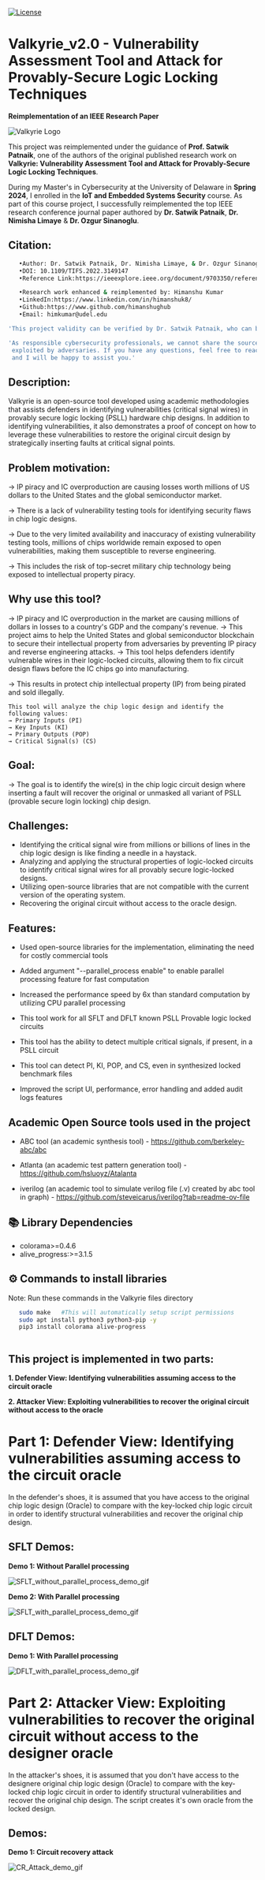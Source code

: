 [![License](https://img.shields.io/badge/License-GPL--3.0-blue)](https://github.com/himanshughub/Valkyrie_v2.0/blob/main/LICENSE)

# Valkyrie_v2.0 - Vulnerability Assessment Tool and Attack for Provably-Secure Logic Locking Techniques

**Reimplementation of an IEEE Research Paper**

![Valkyrie Logo](https://github.com/himanshughub/Valkyrie_v2.0/blob/main/Images/Valkyrie_logo.png)

This project was reimplemented under the guidance of **Prof. Satwik Patnaik**, one of the authors of the original published research work on **Valkyrie: Vulnerability Assessment Tool and Attack for Provably-Secure Logic Locking Techniques**.  

During my Master's in Cybersecurity at the University of Delaware in **Spring 2024**, I enrolled in the **IoT and Embedded Systems Security** course. As part of this course project, I successfully reimplemented the top IEEE research conference journal paper authored by **Dr. Satwik Patnaik**, **Dr. Nimisha Limaye** & **Dr. Ozgur Sinanoglu**.

## Citation:
```bash
   •Author: Dr. Satwik Patnaik, Dr. Nimisha Limaye, & Dr. Ozgur Sinanoglu
   •DOI: 10.1109/TIFS.2022.3149147
   •Reference Link:https://ieeexplore.ieee.org/document/9703350/references#references
```
```bash
   •Research work enhanced & reimplemented by: Himanshu Kumar
   •LinkedIn:https://www.linkedin.com/in/himanshuk8/
   •Github:https://www.github.com/himanshughub
   •Email: himkumar@udel.edu
```
```bash
'This project validity can be verified by Dr. Satwik Patnaik, who can be reached at satwik@udel.edu'

'As responsible cybersecurity professionals, we cannot share the source code publicly, as it could be
 exploited by adversaries. If you have any questions, feel free to reach out to  himkumar@udel.edu,
 and I will be happy to assist you.'
```

## Description:
Valkyrie is an open-source tool developed using academic methodologies that assists defenders
in identifying vulnerabilities (critical signal wires) in provably secure logic locking (PSLL)
hardware chip designs. In addition to identifying vulnerabilities, it also demonstrates a proof
of concept on how to leverage these vulnerabilities to restore the original circuit design by
strategically inserting faults at critical signal points.

## Problem motivation:
→ IP piracy and IC overproduction are causing losses worth millions of US dollars to the United States
  and the global semiconductor market.
  
→ There is a lack of vulnerability testing tools for identifying security flaws in chip logic designs.

→ Due to the very limited availability and inaccuracy of existing vulnerability testing tools, millions
  of chips worldwide remain exposed to open vulnerabilities, making them susceptible to reverse engineering.

→ This includes the risk of top-secret military chip technology being exposed to intellectual property
  piracy.

## Why use this tool?
→ IP piracy and IC overproduction in the market are causing millions of dollars in losses to 
  a country's GDP and the company's revenue.
→ This project aims to help the United States and global semiconductor blockchain to secure their
  intellectual property from adversaries by preventing IP piracy and reverse engineering attacks.
→ This tool helps defenders identify vulnerable wires in their logic-locked circuits, allowing
  them to fix circuit design flaws before the IC chips go into manufacturing.
  
→ This results in protect chip intellectual property (IP) from being pirated and sold illegally.

    This tool will analyze the chip logic design and identify the following values:
    → Primary Inputs (PI)
    → Key Inputs (KI)
    → Primary Outputs (POP)
    → Critical Signal(s) (CS)

## Goal:
→ The goal is to identify the wire(s) in the chip logic circuit design where inserting a fault will
  recover the original or unmasked all variant of PSLL (provable secure login locking) chip design.

## Challenges:
- Identifying the critical signal wire from millions or billions of lines in the chip logic design
  is like finding a needle in a haystack.
- Analyzing and applying the structural properties of logic-locked circuits to identify critical
  signal wires for all provably secure logic-locked designs.
- Utilizing open-source libraries that are not compatible with the current version of the operating
  system.
- Recovering the original circuit without access to the oracle design.

## Features:
- Used open-source libraries for the implementation, eliminating the need for costly commercial tools

- Added argument "--parallel_process enable" to enable parallel processing feature for fast computation

- Increased the performance speed by 6x than standard computation by utilizing CPU parallel processing

- This tool work for all SFLT and DFLT known PSLL Provable logic locked circuits

- This tool has the ability to detect multiple critical signals, if present, in a PSLL circuit

- This tool can detect PI, KI, POP, and CS, even in synthesized locked benchmark files

- Improved the script UI, performance, error handling and added audit logs features
   
## Academic Open Source tools used in the project
- ABC tool (an academic synthesis tool) - https://github.com/berkeley-abc/abc
   
- Atlanta (an academic test pattern generation tool) - https://github.com/hsluoyz/Atalanta
   
- iverilog (an academic tool to simulate verilog file (.v) created by abc tool in graph) - https://github.com/steveicarus/iverilog?tab=readme-ov-file

## 📚 Library Dependencies
- colorama>=0.4.6
- alive_progress:>=3.1.5

## ⚙️ Commands to install libraries
Note: Run these commands in the Valkyrie files directory
 ```bash
    sudo make   #This will automatically setup script permissions
    sudo apt install python3 python3-pip -y
    pip3 install colorama alive-progress
    
 ```

## This project is implemented in two parts:
   **1. Defender View: Identifying vulnerabilities assuming access to the circuit oracle**
   
   **2. Attacker View: Exploiting vulnerabilities to recover the original circuit without access to the oracle**

# **Part 1: Defender View: Identifying vulnerabilities assuming access to the circuit oracle**

In the defender's shoes, it is assumed that you have access to the original chip logic design (Oracle) to compare
with the key-locked chip logic circuit in order to identify structural vulnerabilities and recover the original 
chip design.

## SFLT Demos:

**Demo 1: Without Parallel processing** 

![SFLT_without_parallel_process_demo_gif](https://github.com/himanshughub/Valkyrie_v2.0/blob/main/Images/SFLT/SFLT_without_parallel_process_demo.gif)

**Demo 2: With Parallel processing** 

![SFLT_with_parallel_process_demo_gif](https://github.com/himanshughub/Valkyrie_v2.0/blob/main/Images/SFLT/SFLT_with_parallel_processing_demo.gif)

## DFLT Demos:

**Demo 1: With Parallel processing**

![DFLT_with_parallel_process_demo_gif](https://github.com/himanshughub/Valkyrie_v2.0/blob/main/Images/DFLT/DFLT_with_parallel_processing_demo.gif)


# **Part 2: Attacker View: Exploiting vulnerabilities to recover the original circuit without access to the designer oracle**

In the attacker's shoes, it is assumed that you don't have access to the designere original chip logic design (Oracle) to 
compare with the key-locked chip logic circuit in order to identify structural vulnerabilities and recover the 
original chip design. The script creates it's own oracle from the locked design.

## Demos:

**Demo 1: Circuit recovery attack** 

![CR_Attack_demo_gif](https://github.com/himanshughub/Valkyrie_v2.0/blob/main/Images/CR_Attack/Circuit_Recovery_Attack_demo.gif)

